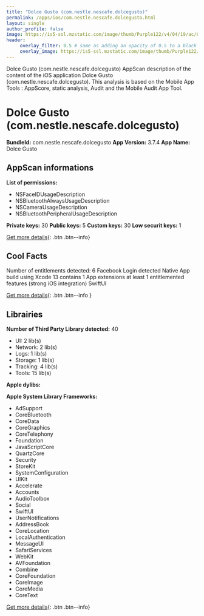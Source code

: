 ```yaml
---
title: "Dolce Gusto (com.nestle.nescafe.dolcegusto)"
permalink: /apps/ios/com.nestle.nescafe.dolcegusto.html
layout: single
author_profile: false
image: https://is5-ssl.mzstatic.com/image/thumb/Purple122/v4/04/19/ac/0419ac0f-121d-6a7e-adae-3013fd73a333/AppIcon-1x_U007emarketing-0-5-0-85-220.png/512x512bb.jpg
header: 
     overlay_filter: 0.5 # same as adding an opacity of 0.5 to a black background
     overlay_image: https://is5-ssl.mzstatic.com/image/thumb/Purple122/v4/04/19/ac/0419ac0f-121d-6a7e-adae-3013fd73a333/AppIcon-1x_U007emarketing-0-5-0-85-220.png/512x512bb.jpg
---
```

Dolce Gusto (com.nestle.nescafe.dolcegusto) AppScan description of the content of the iOS application Dolce Gusto (com.nestle.nescafe.dolcegusto). This analysis is based on the Mobile App Tools : AppScore, static analysis, Audit and the Mobile Audit App Tool.

# Dolce Gusto (com.nestle.nescafe.dolcegusto)

**BundleId:** com.nestle.nescafe.dolcegusto
**App Version:** 3.7.4
**App Name:** Dolce Gusto


## AppScan informations 

**List of permissions:** 
- NSFaceIDUsageDescription
- NSBluetoothAlwaysUsageDescription
- NSCameraUsageDescription
- NSBluetoothPeripheralUsageDescription
  
  
**Private keys:** 30
**Public keys:** 5
**Custom keys:** 30
**Low securit keys:** 1
  
[Get more details](/pricing.html){: .btn .btn--info}

## Cool Facts

Number of entitlements detected: 6
Facebook Login detected
Native App
build using Xcode 13
contains 1 App extensions
at least 1 entitlemented features (strong iOS integration)
SwiftUI
  
[Get more details](/pricing.html){: .btn .btn--info }

## Librairies 
**Number of Third Party Library detected:** 40
- UI: 2 lib(s)
- Network: 2 lib(s)
- Logs: 1 lib(s)
- Storage: 1 lib(s)
- Tracking: 4 lib(s)
- Tools: 15 lib(s)


**Apple dylibs:**


**Apple System Library Frameworks:**
- AdSupport
- CoreBluetooth
- CoreData
- CoreGraphics
- CoreTelephony
- Foundation
- JavaScriptCore
- QuartzCore
- Security
- StoreKit
- SystemConfiguration
- UIKit
- Accelerate
- Accounts
- AudioToolbox
- Social
- SwiftUI
- UserNotifications
- AddressBook
- CoreLocation
- LocalAuthentication
- MessageUI
- SafariServices
- WebKit
- AVFoundation
- Combine
- CoreFoundation
- CoreImage
- CoreMedia
- CoreText


  
[Get more details](/pricing.html){: .btn .btn--info}

